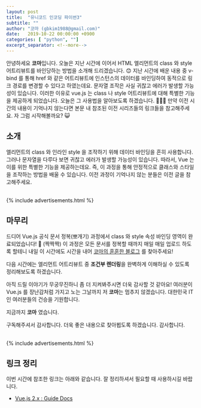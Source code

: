 ```yaml
---
layout: post
title:  "유니코드 인코딩 파이썬3"
subtitle: ""
author: "코마 (gbkim1988@gmail.com)"
date:   2019-10-22 00:00:00 +0900
categories: [ "python", ""]
excerpt_separator: <!--more-->
---
```


안녕하세요 **코마**입니다. 오늘은 지난 시간에 이어서 HTML 엘리먼트의 class 와 style 어트리뷰트를 바인당하는 방법을 소개해 드리겠습니다. 😊 지난 시간에 배운 내용 중 v-bind 를 통해 href 와 같은 어트리뷰트에 인스턴스의 데이터를 바인딩하여 동적으로 링크 경로를 변경할 수 있다고 하였는데요. 문자열 조작은 사실 귀찮고 에러가 발생할 가능성이 있습니다. 이러한 이유로 vue.js 는 class 나 style 어트리뷰트에 대해 특별한 기능을 제공하게 되었습니다. 오늘은 그 사용법을 알아보도록 하겠습니다. 👏👏👏 만약 이전 시간의 내용이 기억나지 않는다면 본문 내 참조된 이전 시리즈들의 링크들을 참고해주세요. 자 그럼 시작해볼까요? 😺
 
<!--more-->

## 소개

엘리먼트의 class 와 인라인 style 을 조작하기 위해 데이터 바인딩을 흔히 사용합니다. 그러나 문자열을 다루다 보면 귀찮고 에러가 발생할 가능성이 있습니다. 따라서, Vue 는 이를 위한 특별한 기능을 제공하는데요. 즉, 이 과정을 통해 안정적으로 클래스와 스타일을 조작하는 방법을 배울 수 있습니다. 이전 과정이 기억나지 않는 분들은 이전 글을 참고해주세요.

<br>
{% include advertisements.html %}
<br>

## 마무리

드디어 Vue.js 공식 문서 정복(뽀개기) 과정에서 class 와 style 속성 바인딩 영역이 완료되었습니다! 👏 (짝짝짝) 이 과정은 모든 문서를 정복할 때까지 매일 매일 업로드 하도록 할테니 내일 이 시간에도 시간을 내어 [코마의 훈훈한 블로그](https://code-machina.github.io) 를 찾아주세요!

다음 시간에는 엘리먼트 어트리뷰트 중 **조건부 렌더링**을 완벽하게 이해하실 수 있도록 정리해보도록 하겠습니다.

아직 드릴 이야기가 무궁무진하니 좀 더 지켜봐주시면 더욱 감사할 것 같아요! 여러분이 Vue.js 를 장난감처럼 가지고 노는 그날까지 저 **코마**는 멈추지 않겠습니다. 대한민국 IT인 여러분들의 건승을 기원합니다.

지금까지 **코마** 였습니다.

구독해주셔서 감사합니다. 더욱 좋은 내용으로 찾아뵙도록 하겠습니다. 감사합니다.

<br>
{% include advertisements.html %}
<br>

## 링크 정리

이번 시간에 참조한 링크는 아래와 같습니다. 잘 정리하셔서 필요할 때 사용하시길 바랍니다.

- [Vue.js 2.x : Guide Docs](https://vuejs.org/v2/guide/index.html)
